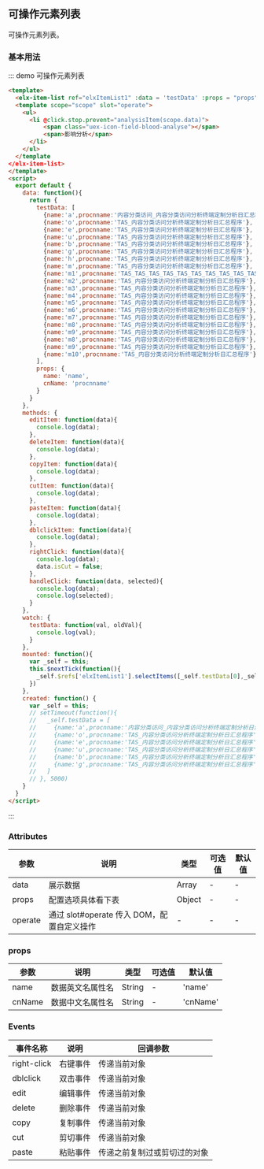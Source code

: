 <script>
  export default {
  	data: function(){
  		return {
  			testData: [
  				{name:'a',procnname: null,isEdit: false,isDelete: false},
          {name:'o',procnname:'TAS_内容分类访问分析终端定制分析日汇总程序'},
          {name:'e',procnname:'TAS_内容分类访问分析终端定制分析日汇总程序'},
          {name:'u',procnname:'TAS_内容分类访问分析终端定制分析日汇总程序'},
          {name:'b',procnname:'TAS_内容分类访问分析终端定制分析日汇总程序'},
          {name:'g',procnname:'TAS_内容分类访问分析终端定制分析日汇总程序'},
          {name:'h',procnname:'TAS_内容分类访问分析终端定制分析日汇总程序'},
          {name:'m',procnname:'TAS_内容分类访问分析终端定制分析日汇总程序'},
          {name:'m1',procnname:'TAS_TAS_TAS_TAS_TAS_TAS_TAS_TAS_TAS_TAS_TAS_TAS_TAS_TAS_TAS_TAS_'},
          {name:'m2',procnname:'TAS_内容分类访问分析终端定制分析日汇总程序'},
          {name:'m3',procnname:'TAS_内容分类访问分析终端定制分析日汇总程序'},
          {name:'m4',procnname:'TAS_内容分类访问分析终端定制分析日汇总程序'},
          {name:'m5',procnname:'TAS_内容分类访问分析终端定制分析日汇总程序'},
          {name:'m6',procnname:'TAS_内容分类访问分析终端定制分析日汇总程序'},
          {name:'m7',procnname:'TAS_内容分类访问分析终端定制分析日汇总程序'},
          {name:'m8',procnname:'TAS_内容分类访问分析终端定制分析日汇总程序'},
          {name:'m9',procnname:'TAS_内容分类访问分析终端定制分析日汇总程序'},
          {name:'m8',procnname:'TAS_内容分类访问分析终端定制分析日汇总程序'},
          {name:'m9',procnname:'TAS_内容分类访问分析终端定制分析日汇总程序'},
          {name:'m10',procnname:'TAS_内容分类访问分析终端定制分析日汇总程序'}
  			],
        props: {
          name: 'name',
          cnName: 'procnname'
        }
  		}
  	},
    methods: {
	    editItem: function(data){
        console.log(data);
      },
      deleteItem: function(data){
        console.log(data);
      },
      copyItem: function(data){
        console.log(data);
      },
      cutItem: function(data){
        console.log(data);
      },
      pasteItem: function(data){
        console.log(data);
      },
      dblclickItem: function(data){
        console.log(data);
      },
      rightClick: function(data){
        console.log(data);
        data.isCut = false;
      },
      handleClick: function(data, selected){
        console.log(data);
        console.log(selected);
      }
    },
    watch: {
    	testData: function(val, oldVal){
    		console.log(val);
    	}
    },
    mounted: function(){
      var _self = this;
      this.$nextTick(function(){
        _self.$refs['elxItemList1'].selectItems([_self.testData[0],_self.testData[2]])
      })
    },
    created: function() {
      var _self = this;
      // setTimeout(function(){
      //   _self.testData = [
      //     {name:'a',procnname:'内容分类访问_内容分类访问分析终端定制分析日汇总程序',isEdit: false,isDelete: false},
      //     {name:'o',procnname:'TAS_内容分类访问分析终端定制分析日汇总程序'},
      //     {name:'e',procnname:'TAS_内容分类访问分析终端定制分析日汇总程序'},
      //     {name:'u',procnname:'TAS_内容分类访问分析终端定制分析日汇总程序'},
      //     {name:'b',procnname:'TAS_内容分类访问分析终端定制分析日汇总程序'},
      //     {name:'g',procnname:'TAS_内容分类访问分析终端定制分析日汇总程序'}
      //   ]
      // }, 5000)
    }
  }
</script>

## 可操作元素列表

可操作元素列表。

### 基本用法


::: demo 可操作元素列表
```html
<template>
  <elx-item-list ref="elxItemList1" :data = 'testData' :props = "props" @click="handleClick" @right-click="rightClick" @dblclick="dblclickItem" @delete="deleteItem" @cut="cutItem" @edit="editItem" @paste="pasteItem" @copy="copyItem">
  <template scope="scope" slot="operate">
    <ul>
      <li @click.stop.prevent="analysisItem(scope.data)">
          <span class="uex-icon-field-blood-analyse"></span>
          <span>影响分析</span>
      </li>
    </ul>
  </template
</elx-item-list>
</template>
<script>
  export default {
    data: function(){
      return {
        testData: [
          {name:'a',procnname:'内容分类访问_内容分类访问分析终端定制分析日汇总程序',isEdit: false,isDelete: false},
          {name:'o',procnname:'TAS_内容分类访问分析终端定制分析日汇总程序'},
          {name:'e',procnname:'TAS_内容分类访问分析终端定制分析日汇总程序'},
          {name:'u',procnname:'TAS_内容分类访问分析终端定制分析日汇总程序'},
          {name:'b',procnname:'TAS_内容分类访问分析终端定制分析日汇总程序'},
          {name:'g',procnname:'TAS_内容分类访问分析终端定制分析日汇总程序'},
          {name:'h',procnname:'TAS_内容分类访问分析终端定制分析日汇总程序'},
          {name:'m',procnname:'TAS_内容分类访问分析终端定制分析日汇总程序'},
          {name:'m1',procnname:'TAS_TAS_TAS_TAS_TAS_TAS_TAS_TAS_TAS_TAS_TAS_TAS_TAS_TAS_TAS_TAS_'},
          {name:'m2',procnname:'TAS_内容分类访问分析终端定制分析日汇总程序'},
          {name:'m3',procnname:'TAS_内容分类访问分析终端定制分析日汇总程序'},
          {name:'m4',procnname:'TAS_内容分类访问分析终端定制分析日汇总程序'},
          {name:'m5',procnname:'TAS_内容分类访问分析终端定制分析日汇总程序'},
          {name:'m6',procnname:'TAS_内容分类访问分析终端定制分析日汇总程序'},
          {name:'m7',procnname:'TAS_内容分类访问分析终端定制分析日汇总程序'},
          {name:'m8',procnname:'TAS_内容分类访问分析终端定制分析日汇总程序'},
          {name:'m9',procnname:'TAS_内容分类访问分析终端定制分析日汇总程序'},
          {name:'m8',procnname:'TAS_内容分类访问分析终端定制分析日汇总程序'},
          {name:'m9',procnname:'TAS_内容分类访问分析终端定制分析日汇总程序'},
          {name:'m10',procnname:'TAS_内容分类访问分析终端定制分析日汇总程序'}
        ],
        props: {
          name: 'name',
          cnName: 'procnname'
        }
      }
    },
    methods: {
      editItem: function(data){
        console.log(data);
      },
      deleteItem: function(data){
        console.log(data);
      },
      copyItem: function(data){
        console.log(data);
      },
      cutItem: function(data){
        console.log(data);
      },
      pasteItem: function(data){
        console.log(data);
      },
      dblclickItem: function(data){
        console.log(data);
      },
      rightClick: function(data){
        console.log(data);
        data.isCut = false;
      },
      handleClick: function(data, selected){
        console.log(data);
        console.log(selected);
      }
    },
    watch: {
      testData: function(val, oldVal){
        console.log(val);
      }
    },
    mounted: function(){
      var _self = this;
      this.$nextTick(function(){
        _self.$refs['elxItemList1'].selectItems([_self.testData[0],_self.testData[2]])
      })
    },
    created: function() {
      var _self = this;
      // setTimeout(function(){
      //   _self.testData = [
      //     {name:'a',procnname:'内容分类访问_内容分类访问分析终端定制分析日汇总程序',isEdit: false,isDelete: false},
      //     {name:'o',procnname:'TAS_内容分类访问分析终端定制分析日汇总程序'},
      //     {name:'e',procnname:'TAS_内容分类访问分析终端定制分析日汇总程序'},
      //     {name:'u',procnname:'TAS_内容分类访问分析终端定制分析日汇总程序'},
      //     {name:'b',procnname:'TAS_内容分类访问分析终端定制分析日汇总程序'},
      //     {name:'g',procnname:'TAS_内容分类访问分析终端定制分析日汇总程序'}
      //   ]
      // }, 5000)
    }
  }
</script>

```
:::

### Attributes
| 参数      | 说明          | 类型      | 可选值                           | 默认值  |
|---------- |-------------- |---------- |--------------------------------  |-------- |
| data | 展示数据 | Array | - | - |
| props | 配置选项具体看下表 | Object | - | - |
| operate | 通过 slot#operate 传入 DOM，配置自定义操作 | - | - | - |

### props
| 参数      | 说明          | 类型      | 可选值                           | 默认值  |
|---------- |-------------- |---------- |--------------------------------  |-------- |
| name | 数据英文名属性名 | String | - | 'name' |
| cnName | 数据中文名属性名 | String | - | 'cnName' |

### Events
| 事件名称 | 说明 | 回调参数 |
|---------- |-------- |---------- |
| right-click | 右键事件 | 传递当前对象 |
| dblclick | 双击事件 | 传递当前对象 |
| edit | 编辑事件 | 传递当前对象 |
| delete | 删除事件 | 传递当前对象 |
| copy | 复制事件 | 传递当前对象 |
| cut | 剪切事件 | 传递当前对象 |
| paste | 粘贴事件 | 传递之前复制过或剪切过的对象 |
